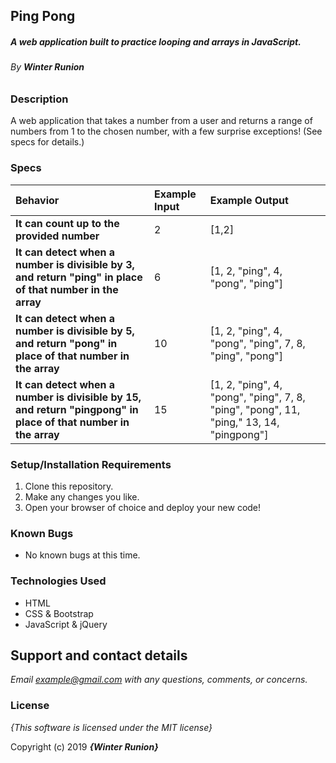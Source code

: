## Ping Pong

##### A web application built to practice looping and arrays in JavaScript.

###### By **Winter Runion**

### Description

A web application that takes a number from a user and returns a range of numbers from 1 to the chosen number, with a few surprise  exceptions! (See specs for details.)

### Specs
| Behavior | Example Input | Example Output |
| :-------------     | :------------- | :------------- |
| **It can count up to the provided number** | 2 | [1,2] |
| **It can detect when a number is divisible by 3, and return "ping" in place of that number in the array** | 6 | [1, 2, "ping", 4, "pong", "ping"] |
| **It can detect when a number is divisible by 5, and return "pong"  in place of that number in the array**| 10 | [1, 2, "ping", 4, "pong", "ping", 7, 8, "ping", "pong"] |
| **It can detect when a number is divisible by 15, and return "pingpong" in place of that number in the array**| 15 | [1, 2, "ping", 4, "pong", "ping", 7, 8, "ping", "pong", 11, "ping," 13, 14, "pingpong"] |

### Setup/Installation Requirements

1. Clone this repository.
2. Make any changes you like.
3. Open your browser of choice and deploy your new code!

### Known Bugs
* No known bugs at this time.

### Technologies Used
* HTML
* CSS & Bootstrap
* JavaScript & jQuery

## Support and contact details

_Email example@gmail.com with any questions, comments, or concerns._

### License

*{This software is licensed under the MIT license}*

Copyright (c) 2019 **_{Winter Runion}_**

